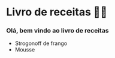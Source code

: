 # Livro de receitas :man_cook:



### Olá, bem vindo ao livro de receitas 

- Strogonoff de frango	
- Mousse

 







